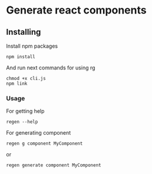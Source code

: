 # Generate react components


## Installing

Install npm packages

```
npm install
```

And run next commands for using rg

```
chmod +x cli.js
npm link
```

### Usage
For getting help

```
regen --help
```

For generating component

```
regen g component MyComponent
```

or

```
regen generate component MyComponent
```